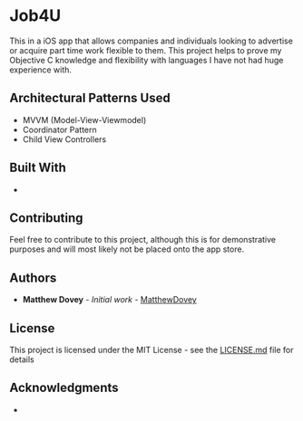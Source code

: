 # Job4U

This in a iOS app that allows companies and individuals looking to advertise or acquire part time work flexible to them. This project helps to prove my Objective C knowledge and flexibility with languages I have not had huge experience with.

## Architectural Patterns Used

* MVVM (Model-View-Viewmodel)
* Coordinator Pattern
* Child View Controllers

## Built With

* 

## Contributing

Feel free to contribute to this project, although this is for demonstrative purposes and will most likely not be placed onto the app store.

## Authors

* **Matthew Dovey** - *Initial work* - [MatthewDovey](https://github.com/MatthewDovey)

## License

This project is licensed under the MIT License - see the [LICENSE.md](LICENSE.md) file for details

## Acknowledgments

* 
